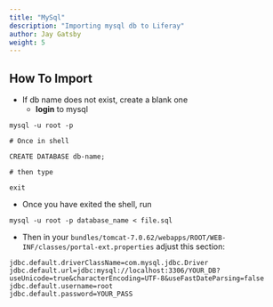 ```yaml
---
title: "MySql"
description: "Importing mysql db to Liferay"
author: Jay Gatsby
weight: 5
---
```




<article id="1">

## How To Import

* If db name does not exist, create a blank one
	* **login** to mysql

```shell
mysql -u root -p

# Once in shell

CREATE DATABASE db-name;

# then type

exit
```

* Once you have exited the shell, run 

```shell
mysql -u root -p database_name < file.sql
```

* Then in your `bundles/tomcat-7.0.62/webapps/ROOT/WEB-INF/classes/portal-ext.properties` adjust this section:

```
jdbc.default.driverClassName=com.mysql.jdbc.Driver
jdbc.default.url=jdbc:mysql://localhost:3306/YOUR_DB?useUnicode=true&characterEncoding=UTF-8&useFastDateParsing=false
jdbc.default.username=root
jdbc.default.password=YOUR_PASS
```

</article>
